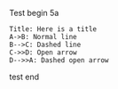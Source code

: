 Test begin 5a

```sequence
Title: Here is a title
A->B: Normal line
B-->C: Dashed line
C->>D: Open arrow
D-->>A: Dashed open arrow
```

test end

